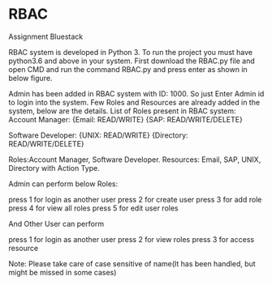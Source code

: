 # RBAC
Assignment Bluestack


RBAC system is developed in Python 3. To run the project you must have python3.6 and above in your system.
First download the RBAC.py file and open CMD and run the command RBAC.py and press enter as shown in below figure.

Admin has been added in RBAC system with ID: 1000. So just Enter Admin id to login into the system.
Few Roles and Resources are already added in the system, below are the details.
List of Roles present in RBAC system: 
Account Manager:  {Email: READ/WRITE} {SAP: READ/WRITE/DELETE}

Software Developer:  {UNIX: READ/WRITE} {Directory: READ/WRITE/DELETE}


Roles:Account Manager, Software Developer.
Resources: Email, SAP, UNIX, Directory  with Action Type.



Admin can perform below Roles:

press 1 for login as another user
press 2 for create user
press 3 for add role
press 4 for view all roles
press 5 for edit user roles


And Other User can perform 

press 1 for login as another user
press 2 for view roles
press 3 for access resource



Note: Please take care of case sensitive of name(It has been handled, but might be missed in some cases)
